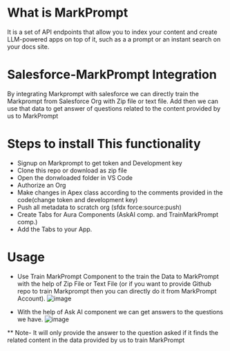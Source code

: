# What is MarkPrompt
It is a set of API endpoints that allow you to index your content and create LLM-powered apps on top of it, such as a a prompt or an instant search on your docs site.

# Salesforce-MarkPrompt Integration
By integrating Markprompt with salesforce we can directly train the Markprompt from Salesforce Org with Zip file or text file. Add then we can use that data to get answer of questions related to the content provided by us to MarkPrompt

# Steps to install This functionality
* Signup on Markprompt to get token and Development key
* Clone this repo or download as zip file
* Open the donwloaded folder in VS Code
* Authorize an Org
* Make changes in Apex class according to the comments provided in the code(change token and development key)
* Push all metadata to scratch org (sfdx force:source:push)
* Create Tabs for Aura Components (AskAI comp. and TrainMarkPrompt comp.)
* Add the Tabs to your App.

# Usage
* Use Train MarkPrompt Component to the train the Data to MarkPrompt with the help of Zip File or Text File (or if you want to provide Github repo to train Markprompt then you can directly do it from MarkPrompt Account).
 ![image](https://github.com/DeligenceTechnologies/Salesforce-MarkPrompt-Integration/assets/123357545/02ad6309-e9ce-47b7-8150-fd7657d9bca1)

* With the help of Ask AI component we can get answers to the questions we have.
 ![image](https://github.com/DeligenceTechnologies/Salesforce-MarkPrompt-Integration/assets/123357545/bc371a36-9b2b-4d49-8bb7-abb58d3a0712)

** Note- It will only provide the answer to the question asked if it finds the related content in the data provided by us to train MarkPrompt
